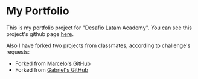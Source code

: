 # My Portfolio

This is my portfolio project for "Desafio Latam Academy".
You can see this project's github page [here](https://crissrayes.github.io/landingPage).

Also I have forked two projects from classmates, according to challenge's requests:
- Forked from [Marcelo's GitHub](https://github.com/CrissRayes/Marcelo_IguanaPage)
- Forked from [Gabriel's GitHub](https://github.com/CrissRayes/Gabriel_03_d_posicionamiento) 

